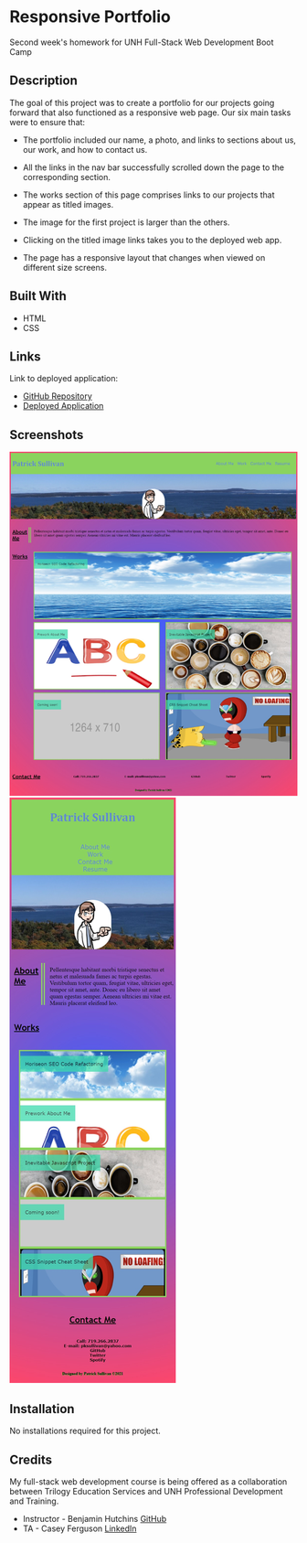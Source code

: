 # Responsive Portfolio

Second week's homework for UNH Full-Stack Web Development Boot Camp

## Description

The goal of this project was to create a portfolio for our projects going forward that also functioned as a responsive web page. Our six main tasks were to ensure that:

* The portfolio included our name, a photo, and links to sections about us, our work, and how to contact us.

* All the links in the nav bar successfully scrolled down the page to the corresponding section.

* The works section of this page comprises links to our projects that appear as titled images.

* The image for the first project is larger than the others.

* Clicking on the titled image links takes you to the deployed web app.

* The page has a responsive layout that changes when viewed on different size screens.

## Built With

* HTML
* CSS

## Links

Link to deployed application: 
* [GitHub Repository](https://github.com/shabobble/portfolio)
* [Deployed Application](https://shabobble.github.io/portfolio/)


## Screenshots

![Top of page](/assets/images/fullscreen.jpg)
![Bottom of page](/assets/images/ResponsiveScreen.jpg)

## Installation

No installations required for this project.

## Credits

My full-stack web development course is being offered as a collaboration between Trilogy Education Services and UNH Professional Development and Training.

* Instructor - Benjamin Hutchins [GitHub](https://github.com/benhutchins)
* TA - Casey Ferguson [LinkedIn](https://www.linkedin.com/in/casey-a-ferguson/)